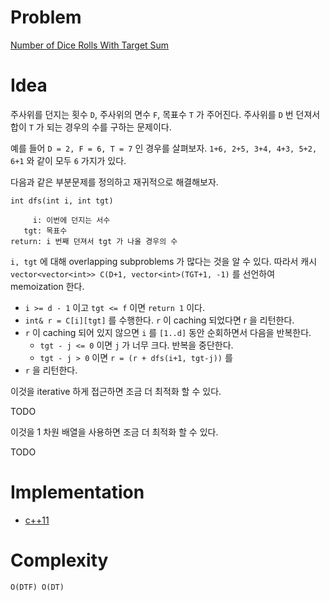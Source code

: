 # Problem

[Number of Dice Rolls With Target Sum](https://leetcode.com/problems/number-of-dice-rolls-with-target-sum/)

# Idea

주사위를 던지는 횟수 `D`, 주사위의 면수 `F`, 목표수 `T` 가 주어진다.
주사위를 `D` 번 던져서 합이 `T` 가 되는 경우의 수를 구하는 문제이다.

예를 들어 `D = 2, F = 6, T = 7` 인 경우를 살펴보자.  `1+6, 2+5, 3+4,
4+3, 5+2, 6+1` 와 같이 모두 `6` 가지가 있다.

다음과 같은 부분문제를 정의하고 재귀적으로 해결해보자.

```
int dfs(int i, int tgt)

     i: 이번에 던지는 서수
   tgt: 목표수
return: i 번째 던져서 tgt 가 나올 경우의 수
```

`i, tgt` 에 대해 overlapping subproblems 가 많다는 것을 알 수 있다.
따라서 캐시 `vector<vector<int>> C(D+1, vector<int>(TGT+1, -1)`
를 선언하여 memoization 한다.

* `i >= d - 1` 이고 `tgt <= f` 이면 `return 1` 이다.
* `int& r = C[i][tgt]` 를 수행한다. `r` 이 caching 되었다면 r 을
  리턴한다.
* `r` 이 caching 되어 있지 않으면 `i` 를 `[1..d]` 동안 순회하면서
  다음을 반복한다.
  * `tgt - j <= 0` 이면 `j` 가 너무 크다. 반복을 중단한다.
  * `tgt - j > 0` 이면 `r = (r + dfs(i+1, tgt-j))` 를 
* `r` 을 리턴한다.

이것을 iterative 하게 접근하면 조금 더 최적화 할 수 있다.

TODO

이것을 1 차원 배열을 사용하면 조금 더 최적화 할 수 있다.

TODO

# Implementation

* [c++11](a.cpp)

# Complexity

```
O(DTF) O(DT)
```
